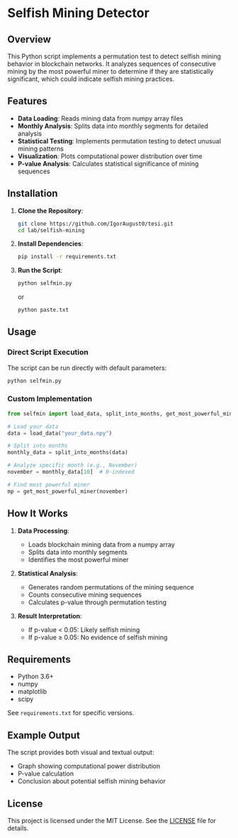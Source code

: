 # Selfish Mining Detector

## Overview

This Python script implements a permutation test to detect selfish mining behavior in blockchain networks. It analyzes sequences of consecutive mining by the most powerful miner to determine if they are statistically significant, which could indicate selfish mining practices.

## Features

- **Data Loading**: Reads mining data from numpy array files
- **Monthly Analysis**: Splits data into monthly segments for detailed analysis
- **Statistical Testing**: Implements permutation testing to detect unusual mining patterns
- **Visualization**: Plots computational power distribution over time
- **P-value Analysis**: Calculates statistical significance of mining sequences

## Installation

1. **Clone the Repository**:

   ```bash
   git clone https://github.com/IgorAugust0/tesi.git
   cd lab/selfish-mining
   ```

2. **Install Dependencies**:

   ```bash
   pip install -r requirements.txt
   ```

3. **Run the Script**:
   ```bash
   python selfmin.py
   ```
   or
   ```bash
   python paste.txt
   ```

## Usage

### Direct Script Execution

The script can be run directly with default parameters:

```python
python selfmin.py
```

### Custom Implementation

```python
from selfmin import load_data, split_into_months, get_most_powerful_miner

# Load your data
data = load_data("your_data.npy")

# Split into months
monthly_data = split_into_months(data)

# Analyze specific month (e.g., November)
november = monthly_data[10]  # 0-indexed

# Find most powerful miner
mp = get_most_powerful_miner(november)
```

## How It Works

1. **Data Processing**:

   - Loads blockchain mining data from a numpy array
   - Splits data into monthly segments
   - Identifies the most powerful miner

2. **Statistical Analysis**:

   - Generates random permutations of the mining sequence
   - Counts consecutive mining sequences
   - Calculates p-value through permutation testing

3. **Result Interpretation**:
   - If p-value < 0.05: Likely selfish mining
   - If p-value ≥ 0.05: No evidence of selfish mining

## Requirements

- Python 3.6+
- numpy
- matplotlib
- scipy

See `requirements.txt` for specific versions.

## Example Output

The script provides both visual and textual output:

- Graph showing computational power distribution
- P-value calculation
- Conclusion about potential selfish mining behavior

## License

This project is licensed under the MIT License. See the [LICENSE](../../LICENSE) file for details.
